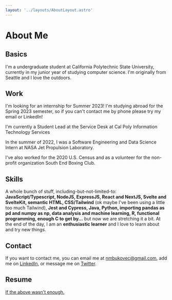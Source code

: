 ```yaml
---
layout: '../layouts/AboutLayout.astro'
---
```


# About Me

## Basics

I'm a undergraduate student at California Polytechnic State University, currently in my junior year of studying computer science. I'm originally from Seattle and I love the outdoors.

## Work

I'm looking for an internship for Summer 2023! I'm studying abroad for the Spring 2023 semester, so if you can't contact me by phone please try my email or LinkedIn!

I'm currently a Student Lead at the Service Desk at Cal Poly Information Technology Services

In the summer of 2022, I was a Software Engineering and Data Science Intern at NASA Jet Propulsion Laboratory.

I've also worked for the 2020 U.S. Census and as a volunteer for the non-profit organization South End Boxing Club.

## Skills

A whole bunch of stuff, including-but-not-limited-to: **JavaScript/Typescript, NodeJS, ExpressJS, React and NextJS, Svelte and SvelteKit, semantic HTML, CSS/Tailwind** (ok maybe I've been using a little too much Tailwind), **Jest and Cypress, Java, Python, importing pandas as pd and numpy as np, data analysis and machine learning, R, functional programming, enough C to get by...** but now we are stretching it a bit. At the end of the day, I am an **enthusiastic learner** and I love to learn about and try new things.

## Contact

If you want to contact me, you can email me at [nmbukovec@gmail.com](mailto:nmbukovec@gmail.com), add me on [LinkedIn](https://www.linkedin.com/in/bukovec/), or message me on [Twitter](https://www.twitter.com/buk0vec).

## Resume

[If the above wasn't enough.](NickBukovecResume-01-23.pdf)